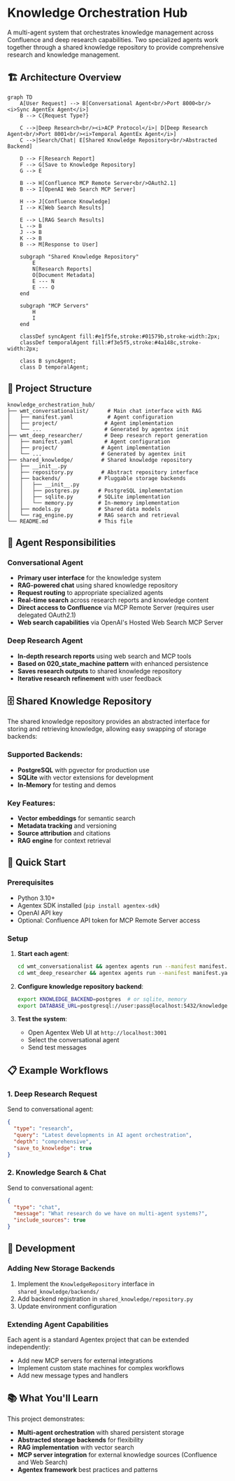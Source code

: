 # Knowledge Orchestration Hub

A multi-agent system that orchestrates knowledge management across Confluence and deep research capabilities. Two specialized agents work together through a shared knowledge repository to provide comprehensive research and knowledge management.

## 🏗️ Architecture Overview

```mermaid
graph TD
    A[User Request] --> B[Conversational Agent<br/>Port 8000<br/><i>Sync AgentEx Agent</i>]
    B --> C{Request Type?}

    C -->|Deep Research<br/><i>ACP Protocol</i>| D[Deep Research Agent<br/>Port 8001<br/><i>Temporal AgentEx Agent</i>]
    C -->|Search/Chat| E[Shared Knowledge Repository<br/>Abstracted Backend]

    D --> F[Research Report]
    F --> G[Save to Knowledge Repository]
    G --> E

    B --> H[Confluence MCP Remote Server<br/>OAuth2.1]
    B --> I[OpenAI Web Search MCP Server]

    H --> J[Confluence Knowledge]
    I --> K[Web Search Results]

    E --> L[RAG Search Results]
    L --> B
    J --> B
    K --> B
    B --> M[Response to User]

    subgraph "Shared Knowledge Repository"
        E
        N[Research Reports]
        O[Document Metadata]
        E --- N
        E --- O
    end

    subgraph "MCP Servers"
        H
        I
    end

    classDef syncAgent fill:#e1f5fe,stroke:#01579b,stroke-width:2px;
    classDef temporalAgent fill:#f3e5f5,stroke:#4a148c,stroke-width:2px;

    class B syncAgent;
    class D temporalAgent;
```

## 📁 Project Structure

```
knowledge_orchestration_hub/
├── wmt_conversationalist/      # Main chat interface with RAG
│   ├── manifest.yaml           # Agent configuration
│   ├── project/               # Agent implementation
│   └── ...                    # Generated by agentex init
├── wmt_deep_researcher/       # Deep research report generation
│   ├── manifest.yaml          # Agent configuration
│   ├── project/              # Agent implementation
│   └── ...                   # Generated by agentex init
├── shared_knowledge/         # Shared knowledge repository
│   ├── __init__.py
│   ├── repository.py         # Abstract repository interface
│   ├── backends/            # Pluggable storage backends
│   │   ├── __init__.py
│   │   ├── postgres.py      # PostgreSQL implementation
│   │   ├── sqlite.py        # SQLite implementation
│   │   └── memory.py        # In-memory implementation
│   ├── models.py            # Shared data models
│   └── rag_engine.py        # RAG search and retrieval
└── README.md                # This file
```

## 🤖 Agent Responsibilities

### **Conversational Agent**

- **Primary user interface** for the knowledge system
- **RAG-powered chat** using shared knowledge repository
- **Request routing** to appropriate specialized agents
- **Real-time search** across research reports and knowledge content
- **Direct access to Confluence** via MCP Remote Server (requires user delegated OAuth2.1)
- **Web search capabilities** via OpenAI's Hosted Web Search MCP Server

### **Deep Research Agent**

- **In-depth research reports** using web search and MCP tools
- **Based on 020_state_machine pattern** with enhanced persistence
- **Saves research outputs** to shared knowledge repository
- **Iterative research refinement** with user feedback

## 🗄️ Shared Knowledge Repository

The shared knowledge repository provides an abstracted interface for storing and retrieving knowledge, allowing easy swapping of storage backends:

### Supported Backends:

- **PostgreSQL** with pgvector for production use
- **SQLite** with vector extensions for development
- **In-Memory** for testing and demos

### Key Features:

- **Vector embeddings** for semantic search
- **Metadata tracking** and versioning
- **Source attribution** and citations
- **RAG engine** for context retrieval

## 🚀 Quick Start

### Prerequisites

- Python 3.10+
- Agentex SDK installed (`pip install agentex-sdk`)
- OpenAI API key
- Optional: Confluence API token for MCP Remote Server access

### Setup

1. **Start each agent**:

   ```bash
   cd wmt_conversationalist && agentex agents run --manifest manifest.yaml
   cd wmt_deep_researcher && agentex agents run --manifest manifest.yaml
   ```

2. **Configure knowledge repository backend**:

   ```bash
   export KNOWLEDGE_BACKEND=postgres  # or sqlite, memory
   export DATABASE_URL=postgresql://user:pass@localhost:5432/knowledge_hub
   ```

3. **Test the system**:
   - Open Agentex Web UI at `http://localhost:3001`
   - Select the conversational agent
   - Send test messages

## 📋 Example Workflows

### 1. Deep Research Request

Send to conversational agent:

```json
{
  "type": "research",
  "query": "Latest developments in AI agent orchestration",
  "depth": "comprehensive",
  "save_to_knowledge": true
}
```

### 2. Knowledge Search & Chat

Send to conversational agent:

```json
{
  "type": "chat",
  "message": "What research do we have on multi-agent systems?",
  "include_sources": true
}
```

## 🔧 Development

### Adding New Storage Backends

1. Implement the `KnowledgeRepository` interface in `shared_knowledge/backends/`
2. Add backend registration in `shared_knowledge/repository.py`
3. Update environment configuration

### Extending Agent Capabilities

Each agent is a standard Agentex project that can be extended independently:

- Add new MCP servers for external integrations
- Implement custom state machines for complex workflows
- Add new message types and handlers

## 📚 What You'll Learn

This project demonstrates:

- **Multi-agent orchestration** with shared persistent storage
- **Abstracted storage backends** for flexibility
- **RAG implementation** with vector search
- **MCP server integration** for external knowledge sources (Confluence and Web Search)
- **Agentex framework** best practices and patterns

